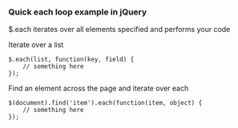 ### Quick each loop example in jQuery

$.each iterates over all elements specified and performs your code

Iterate over a list
```
$.each(list, function(key, field) {
    // something here
});
```

Find an element across the page and iterate over each
```
$(document).find('item').each(function(item, object) {
    // something here
});
```